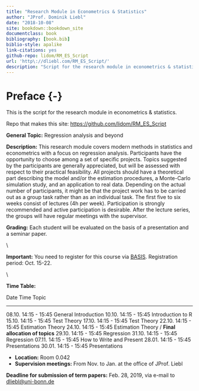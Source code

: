 ```yaml
--- 
title: "Research Module in Econometrics & Statistics"
author: "JProf. Dominik Liebl"
date: "2018-10-08"
site: bookdown::bookdown_site
documentclass: book
bibliography: [book.bib]
biblio-style: apalike
link-citations: yes
github-repo: lidom/RM_ES_Script
url: 'http\://dliebl.com/RM_ES_Script/'
description: "Script for the research module in econometrics & statistics (University Bonn)."
---
```


# Preface {-}


This is the script for the research module in econometrics & statistics. 


Repo that makes this site: https://github.com/lidom/RM_ES_Script


**General Topic:**
Regression analysis and beyond 
  
**Description:** 
This research module covers modern methods in statistics and econometrics with a focus on regression analysis. Participants have the opportunity to choose among a set of specific projects. Topics suggested by the participants are generally appreciated, but will be assessed with respect to their practical feasibility. All projects should have a theoretical part describing the model and/or the estimation procedures, a Monte-Carlo simulation study, and an application to real data. Depending on the actual number of participants, it might be that the project work has to be carried out as a group task rather than as an individual task. The first five to six weeks consist of lectures (4h per week). Participation is strongly recommended and active participation is desirable. After the lecture series, the groups will have regular meetings with the supervisor. 

**Grading:**
Each student will be evaluated on the basis of a presentation and a seminar paper. 


\

**Important:** You need to register for this course via [BASIS](https://basis.uni-bonn.de/). Registration period: Oct. 15-22.  


\


**Time Table:**

Date        Time               Topic
----------  -----------------  ---------------------------------
08.10.      14:15 - 15:45      General Introduction 
10.10.      14:15 - 15:45      Introduction to R
15.10.      14:15 - 15:45      Test Theory
17.10.      14:15 - 15:45      Test Theory
22.10.      14:15 - 15:45      Estimation Theory
24.10.      14:15 - 15:45      Estimation Theory / **Final allocation of topics**
29.10.      14:15 - 15:45      Regression
31.10.      14:15 - 15:45      Regression
07.11.      14:15 - 15:45      How to Write and Present
28.01.      14:15 - 15:45      Presentations
30.01.      14:15 - 15:45      Presentations


- **Location:** Room 0.042
- **Supervision meetings:** From Nov. to Jan. at the office of JProf. Liebl


**Deadline for submission of term papers:** Feb. 28, 2019, via e-mail to [dliebl@uni-bonn.de](mailto:dliebl@uni-bonn.de)



<!-- 05.11.      14:15 - 15:45      Bootstrap -->
<!-- 21.01.      14:15 - 15:45      Presentations -->
<!-- 23.01.      14:15 - 15:45      Presentations -->

